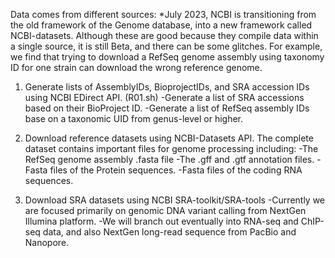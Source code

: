 Data comes from different sources:
*July 2023, NCBI is transitioning from the old framework of the Genome database, into a new framework called NCBI-datasets.
Although these are good because they compile data within a single source, it is still Beta, and there can be some glitches.
For example, we find that trying to download a RefSeq genome assembly using taxonomy ID for one strain can download the wrong reference genome.

1. Generate lists of AssemblyIDs, BioprojectIDs, and SRA accession IDs using NCBI EDirect API. (R01.sh) 
  -Generate a list of SRA accessions based on their BioProject ID.
  -Generate a list of RefSeq assembly IDs base on a taxonomic UID from genus-level or higher.

2. Download reference datasets using NCBI-Datasets API.  The complete dataset contains important files for genome processing including:
  -The RefSeq genome assembly .fasta file
  -The .gff and .gtf annotation files.
  -Fasta files of the Protein sequences.
  -Fasta files of the coding RNA sequences.

2. Download SRA datasets using NCBI SRA-toolkit/SRA-tools
  -Currently we are focused primarily on genomic DNA variant calling from NextGen Illumina platform.
  -We will branch out eventually into RNA-seq and ChIP-seq data, and also NextGen long-read sequence from PacBio and Nanopore.


